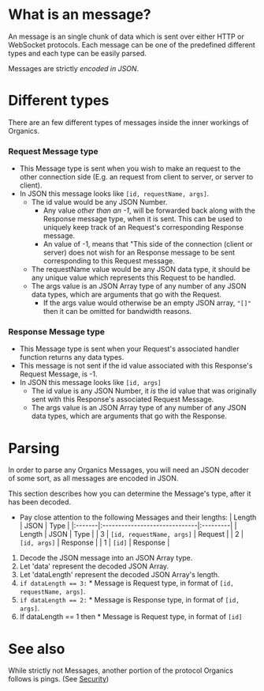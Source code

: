 # What is an message? #
An message is an single chunk of data which is sent over either HTTP or WebSocket protocols. Each message can be one of the predefined different types and each type can be easily parsed.

Messages are strictly _encoded in JSON_.

# Different types #
There are an few different types of messages inside the inner workings of Organics.

### Request Message type ###
  * This Message type is sent when you wish to make an request to the other connection side (E.g. an request from client to server, or server to client).
  * In JSON this message looks like `[id, requestName, args]`.
    * The id value would be any JSON Number.
      * Any value _other than an -1_, will be forwarded back along with the Response message type, when it is sent. This can be used to uniquely keep track of an Request's corresponding Response message.
      * An value of -1, means that "This side of the connection (client or server) does not wish for an Response message to be sent corresponding to this Request message.
    * The requestName value would be any JSON data type, it should be any unique value which represents this Request to be handled.
    * The args value is an JSON Array type of any number of any JSON data types, which are arguments that go with the Request.
      * If the args value would otherwise be an empty JSON array, `"[]"` then it can be omitted for bandwidth reasons.

### Response Message type ###
  * This Message type is sent when your Request's associated handler function returns any data types.
  * This message is not sent if the id value associated with this Response's Request Message, is -1.
  * In JSON this message looks like `[id, args]`
    * The id value is any JSON Number, it _is_ the id value that was originally sent with this Response's associated Request Message.
    * The args value is an JSON Array type of any number of any JSON data types, which are arguments that go with the Response.

# Parsing #
In order to parse any Organics Messages, you will need an JSON decoder of some sort, as all messages are encoded in JSON.

This section describes how you can determine the Message's type, after it has been decoded.

  * Pay close attention to the following Messages and their lengths:
| Length | JSON                          | Type     |
|:-------|:------------------------------|:---------|
| Length | JSON                          | Type     |
| 3      | `[id, requestName, args]` | Request  |
| 2      | `[id, args]`              | Response |
| 1      | `[id]`                    | Response |

  1. Decode the JSON message into an JSON Array type.
  1. Let 'data' represent the decoded JSON Array.
  1. Let 'dataLength' represent the decoded JSON Array's length.
  1. `if dataLength == 3:`
    * Message is Request type, in format of `[id, requestName, args]`.
  1. `if dataLength == 2:`
    * Message is Response type, in format of `[id, args]`.
  1. If dataLength == 1 then
    * Message is Request type, in format of `[id]`

# See also #
While strictly not Messages, another portion of the protocol Organics follows is pings. (See [Security](Security#Pings.md))